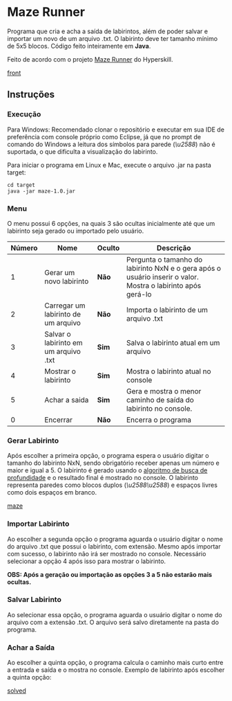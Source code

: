 # Maze Runner 
Programa que cria e acha a saída de labirintos, além de poder salvar e importar um novo de um arquivo .txt. 
O labirinto deve ter tamanho mínimo de 5x5 blocos. Código feito inteiramente em **Java**.
 
Feito de acordo com o projeto [Maze Runner](https://hyperskill.org/projects/47) do Hyperskill.

[front](/images/front.jpg)

## Instruções

### Execução

Para Windows: Recomendado clonar o repositório e executar em sua IDE de preferência com console próprio como Eclipse, já que no prompt de comando do Windows
a leitura dos símbolos para parede (*\u2588*) não é suportada, o que dificulta a visualização do labirinto.

Para iniciar o programa em Linux e Mac, execute o arquivo .jar na pasta target:
 ```
 cd target
 java -jar maze-1.0.jar
 ```

### Menu

O menu possui 6 opções, na quais 3 são ocultas inicialmente até que um labirinto seja gerado ou importado pelo usuário.

Número | Nome | Oculto | Descrição
------ | ---- | ------ | ---------
1 | Gerar um novo labirinto | **Não** | Pergunta o tamanho do labirinto NxN e o gera após o usuário inserir o valor. Mostra o labirinto após gerá-lo
2 | Carregar um labirinto de um arquivo | **Não** | Importa o labirinto de um arquivo .txt
3 | Salvar o labirinto em um arquivo .txt | **Sim** | Salva o labirinto atual em um arquivo
4 | Mostrar o labirinto | **Sim** | Mostra o labirinto atual no console
5 | Achar a saida | **Sim** | Gera e mostra o menor caminho de saída do labirinto no console.
0 | Encerrar | **Não** | Encerra o programa

### Gerar Labirinto
Após escolher a primeira opção, o programa espera o usuário digitar o tamanho do labirinto NxN, sendo obrigatório receber apenas um número e maior e igual a 5.
O labirinto é gerado usando o [algoritmo de busca de profundidade](https://pt.qwe.wiki/wiki/Maze_generation_algorithm#Depth-first_search) e o resultado final
é mostrado no console. O labirinto representa paredes como blocos duplos (*\u2588\u2588*) e espaços livres como dois espaços em branco.

[maze](/images/maze.jpg)

### Importar Labirinto
Ao escolher a segunda opção o programa aguarda o usuário digitar o nome do arquivo .txt que possui o labirinto, com extensão. Mesmo após importar com sucesso,
o labirinto não irá ser mostrado no console. Necessário selecionar a opção 4 após isso para mostrar o labirinto. 

**OBS: Após a geração ou importação as opções 3 a 5 não estarão mais ocultas.**

### Salvar Labirinto
Ao selecionar essa opção, o programa aguarda o usuário digitar o nome do arquivo com a extensão .txt. O arquivo será salvo diretamente na pasta do programa.

### Achar a Saída
Ao escolher a quinta opção, o programa calcula o caminho mais curto entre a entrada e saída e o mostra no console. Exemplo de labirinto após escolher a 
quinta opção:

[solved](/images/solved.jpg)
